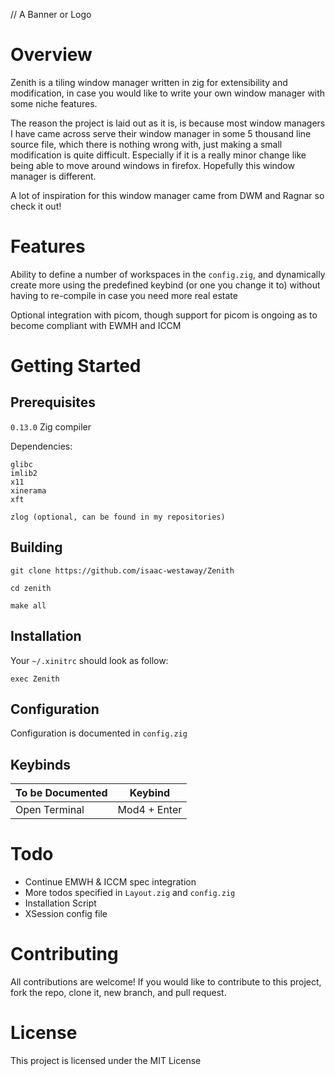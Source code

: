 // A Banner or Logo

Overview
=======

Zenith is a tiling window manager written in zig for extensibility and modification, in case you would like to write your own window manager with some niche features.

The reason the project is laid out as it is, is because most window managers I have came across serve their window manager in some 5 thousand line source file, which there is nothing wrong with, just making a small modification is quite difficult. Especially if it is a really minor change like being able to move around windows in firefox.
Hopefully this window manager is different.

A lot of inspiration for this window manager came from DWM and Ragnar so check it out!


Features
========

Ability to define a number of workspaces in the `config.zig`, and dynamically create more using the predefined keybind (or one you change it to) without having to re-compile in case you need more real estate

Optional integration with picom, though support for picom is ongoing as to become compliant with EWMH and ICCM

Getting Started
===============

Prerequisites
-------------

`0.13.0` Zig compiler

Dependencies:
```
glibc
imlib2
x11
xinerama
xft

zlog (optional, can be found in my repositories)
```

Building
--------

```
git clone https://github.com/isaac-westaway/Zenith

cd zenith

make all
```

Installation
------------

Your `~/.xinitrc` should look as follow:

```
exec Zenith
```

Configuration
-------------

Configuration is documented in `config.zig`

Keybinds
--------

| To be Documented | Keybind |
| ---------------- | ------- |
| Open Terminal    | Mod4 + Enter |

Todo
====

- Continue EMWH & ICCM spec integration
- More todos specified in `Layout.zig` and `config.zig`
- Installation Script
- XSession config file

Contributing
============

All contributions are welcome! If you would like to contribute to this project, fork the repo, clone it, new branch, and pull request.

License
=======

This project is licensed under the MIT License